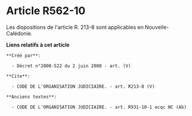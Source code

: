 # Article R562-10

Les dispositions de l'article R. 213-8 sont applicables en Nouvelle-Calédonie.

**Liens relatifs à cet article**

	**Créé par**:

	  - Décret n°2008-522 du 2 juin 2008 - art. (V)

	**Cite**:

	  - CODE DE L'ORGANISATION JUDICIAIRE. - art. R213-8 (V)

	**Anciens textes**:

	  - CODE DE L'ORGANISATION JUDICIAIRE. - art. R931-10-1 ecqc NC (Ab)
